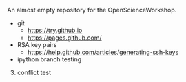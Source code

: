 An almost empty repository for the OpenScienceWorkshop.

- git
    * https://try.github.io
    * https://pages.github.com/
- RSA key pairs
    * https://help.github.com/articles/generating-ssh-keys
- ipython
branch testing
3. conflict test
